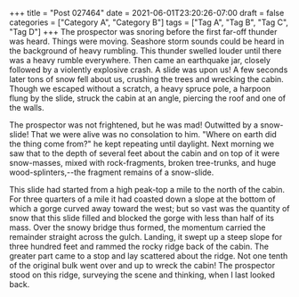 +++
title = "Post 027464"
date = 2021-06-01T23:20:26-07:00
draft = false
categories = ["Category A", "Category B"]
tags = ["Tag A", "Tag B", "Tag C", "Tag D"]
+++
The prospector was snoring before the first far-off thunder was heard. Things were moving. Seashore storm sounds could be heard in the background of heavy rumbling. This thunder swelled louder until there was a heavy rumble everywhere. Then came an earthquake jar, closely followed by a violently explosive crash. A slide was upon us! A few seconds later tons of snow fell about us, crushing the trees and wrecking the cabin. Though we escaped without a scratch, a heavy spruce pole, a harpoon flung by the slide, struck the cabin at an angle, piercing the roof and one of the walls.

The prospector was not frightened, but he was mad! Outwitted by a snow-slide! That we were alive was no consolation to him. "Where on earth did the thing come from?" he kept repeating until daylight. Next morning we saw that to the depth of several feet about the cabin and on top of it were snow-masses, mixed with rock-fragments, broken tree-trunks, and huge wood-splinters,--the fragment remains of a snow-slide.

This slide had started from a high peak-top a mile to the north of the cabin. For three quarters of a mile it had coasted down a slope at the bottom of which a gorge curved away toward the west; but so vast was the quantity of snow that this slide filled and blocked the gorge with less than half of its mass. Over the snowy bridge thus formed, the momentum carried the remainder straight across the gulch. Landing, it swept up a steep slope for three hundred feet and rammed the rocky ridge back of the cabin. The greater part came to a stop and lay scattered about the ridge. Not one tenth of the original bulk went over and up to wreck the cabin! The prospector stood on this ridge, surveying the scene and thinking, when I last looked back.
